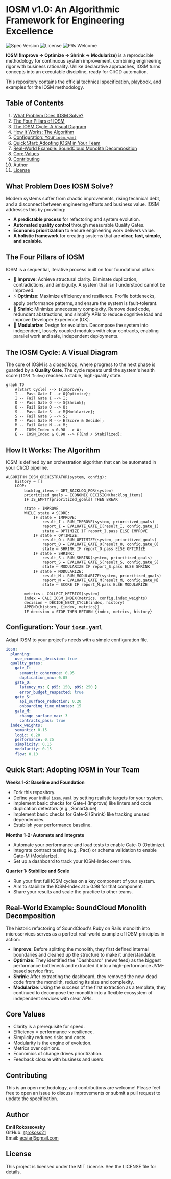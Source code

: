 # IOSM v1.0: An Algorithmic Framework for Engineering Excellence

![Spec Version](https://img.shields.io/badge/spec-v1.0-blue.svg) ![License](https://img.shields.io/badge/license-MIT-green.svg) ![PRs Welcome](https://img.shields.io/badge/PRs-welcome-brightgreen.svg)

**IOSM (Improve → Optimize → Shrink → Modularize)** is a reproducible methodology for continuous system improvement, combining engineering rigor with business rationality. Unlike declarative approaches, IOSM turns concepts into an executable discipline, ready for CI/CD automation.

This repository contains the official technical specification, playbook, and examples for the IOSM methodology.

## Table of Contents

1.  [What Problem Does IOSM Solve?](#what-problem-does-iosm-solve)  
2.  [The Four Pillars of IOSM](#the-four-pillars-of-iosm)  
3.  [The IOSM Cycle: A Visual Diagram](#the-iosm-cycle-a-visual-diagram)  
4.  [How It Works: The Algorithm](#how-it-works-the-algorithm)  
5.  [Configuration: Your `iosm.yaml`](#configuration-your-iosmyaml)  
6.  [Quick Start: Adopting IOSM in Your Team](#quick-start-adopting-iosm-in-your-team)  
7.  [Real-World Example: SoundCloud Monolith Decomposition](#real-world-example-soundcloud-monolith-decomposition)  
8.  [Core Values](#core-values)  
9.  [Contributing](#contributing)  
10. [Author](#author)  
11. [License](#license)

## What Problem Does IOSM Solve?

Modern systems suffer from chaotic improvements, rising technical debt, and a disconnect between engineering efforts and business value. IOSM addresses this by providing:

* **A predictable process** for refactoring and system evolution.  
* **Automated quality control** through measurable Quality Gates.  
* **Economic prioritization** to ensure engineering work delivers value.  
* **A holistic framework** for creating systems that are **clear, fast, simple, and scalable**.  

## The Four Pillars of IOSM

IOSM is a sequential, iterative process built on four foundational pillars:

* 🧠 **Improve**: Achieve structural clarity. Eliminate duplication, contradictions, and ambiguity. A system that isn't understood cannot be improved.  
* ⚡️ **Optimize**: Maximize efficiency and resilience. Profile bottlenecks, apply performance patterns, and ensure the system is fault-tolerant.  
* 🧹 **Shrink**: Minimize unnecessary complexity. Remove dead code, redundant abstractions, and simplify APIs to reduce cognitive load and improve Developer Experience (DX).  
* 🧱 **Modularize**: Design for evolution. Decompose the system into independent, loosely coupled modules with clear contracts, enabling parallel work and safe, independent deployments.  

## The IOSM Cycle: A Visual Diagram

The core of IOSM is a closed loop, where progress to the next phase is guarded by a **Quality Gate**. The cycle repeats until the system's health score (`IOSM-Index`) reaches a stable, high-quality state.

```mermaid
graph TD
    A[Start Cycle] --> I{Improve};
    I -- Pass Gate I --> O{Optimize};
    I -- Fail Gate I --> I;
    O -- Pass Gate O --> S{Shrink};
    O -- Fail Gate O --> O;
    S -- Pass Gate S --> M{Modularize};
    S -- Fail Gate S --> S;
    M -- Pass Gate M --> E[Score & Decide];
    M -- Fail Gate M --> M;
    E -- IOSM_Index < 0.98 --> A;
    E -- IOSM_Index ≥ 0.98 --> F[End / Stabilized];
```

## How It Works: The Algorithm

IOSM is defined by an orchestration algorithm that can be automated in your CI/CD pipeline.

```pseudocode
ALGORITHM IOSM_ORCHESTRATOR(system, config):
    history ← []
    LOOP:
        backlog_items ← GET_BACKLOG_FOR(system)
        prioritized_goals ← ECONOMIC_DECISION(backlog_items)
        IF IS_EMPTY(prioritized_goals) THEN BREAK

        state ← IMPROVE
        WHILE state ≠ SCORE:
            IF state = IMPROVE:
                result_I ← RUN_IMPROVE(system, prioritized_goals)
                report_I ← EVALUATE_GATE_I(result_I, config.gate_I)
                state ← OPTIMIZE IF report_I.pass ELSE IMPROVE
            IF state = OPTIMIZE:
                result_O ← RUN_OPTIMIZE(system, prioritized_goals)
                report_O ← EVALUATE_GATE_O(result_O, config.gate_O)
                state ← SHRINK IF report_O.pass ELSE OPTIMIZE
            IF state = SHRINK:
                result_S ← RUN_SHRINK(system, prioritized_goals)
                report_S ← EVALUATE_GATE_S(result_S, config.gate_S)
                state ← MODULARIZE IF report_S.pass ELSE SHRINK
            IF state = MODULARIZE:
                result_M ← RUN_MODULARIZE(system, prioritized_goals)
                report_M ← EVALUATE_GATE_M(result_M, config.gate_M)
                state ← SCORE IF report_M.pass ELSE MODULARIZE

        metrics ← COLLECT_METRICS(system)
        index ← CALC_IOSM_INDEX(metrics, config.index_weights)
        decision ← DECIDE_NEXT_CYCLE(index, history)
        APPEND(history, {index, metrics})
        IF decision = STOP THEN RETURN {index, metrics, history}
```

## Configuration: Your `iosm.yaml`

Adapt IOSM to your project's needs with a simple configuration file.

```yaml
iosm:
  planning:
    use_economic_decision: true
  quality_gates:
    gate_I:
      semantic_coherence: 0.95
      duplication_max: 0.05
    gate_O:
      latency_ms: { p95: 150, p99: 250 }
      error_budget_respected: true
    gate_S:
      api_surface_reduction: 0.20
      onboarding_time_minutes: 15
    gate_M:
      change_surface_max: 3
      contracts_pass: true
  index_weights:
    semantic: 0.15
    logic: 0.20
    performance: 0.25
    simplicity: 0.15
    modularity: 0.15
    flow: 0.10
```

## Quick Start: Adopting IOSM in Your Team

**Weeks 1-2: Baseline and Foundation**  
- Fork this repository.  
- Define your initial `iosm.yaml` by setting realistic targets for your system.  
- Implement basic checks for Gate-I (Improve) like linters and code duplication detectors (e.g., SonarQube).  
- Implement basic checks for Gate-S (Shrink) like tracking unused dependencies.  
- Establish your performance baseline.  

**Months 1-2: Automate and Integrate**  
- Automate your performance and load tests to enable Gate-O (Optimize).  
- Integrate contract testing (e.g., Pact) or schema validation to enable Gate-M (Modularize).  
- Set up a dashboard to track your IOSM-Index over time.  

**Quarter 1: Stabilize and Scale**  
- Run your first full IOSM cycles on a key component of your system.  
- Aim to stabilize the IOSM-Index at ≥ 0.98 for that component.  
- Share your results and scale the practice to other teams.  

## Real-World Example: SoundCloud Monolith Decomposition

The historic refactoring of SoundCloud's Ruby on Rails monolith into microservices serves as a perfect real-world example of IOSM principles in action:

- **Improve**: Before splitting the monolith, they first defined internal boundaries and cleaned up the structure to make it understandable.  
- **Optimize**: They identified the "Dashboard" (news feed) as the biggest performance bottleneck and extracted it into a high-performance JVM-based service first.  
- **Shrink**: After extracting the dashboard, they removed the now-dead code from the monolith, reducing its size and complexity.  
- **Modularize**: Using the success of the first extraction as a template, they continued to decompose the monolith into a flexible ecosystem of independent services with clear APIs.  

## Core Values

- Clarity is a prerequisite for speed.  
- Efficiency = performance × resilience.  
- Simplicity reduces risks and costs.  
- Modularity is the engine of evolution.  
- Metrics over opinions.  
- Economics of change drives prioritization.  
- Feedback closure with business and users.  

## Contributing

This is an open methodology, and contributions are welcome! Please feel free to open an issue to discuss improvements or submit a pull request to update the specification.

## Author

**Emil Rokossovsky**  
GitHub: [@rokoss21](https://github.com/rokoss21)  
Email: ecsiar@gmail.com  

## License

This project is licensed under the MIT License. See the LICENSE file for details.
